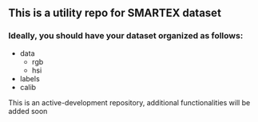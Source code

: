 ## This is a utility repo for SMARTEX dataset

### Ideally, you should have your dataset organized as follows:
- data
    - rgb
    - hsi
- labels
- calib

This is an active-development repository, additional functionalities will be added soon
